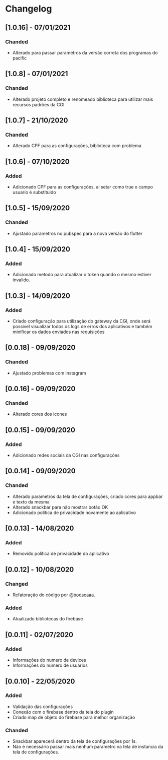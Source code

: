 # Changelog

## [1.0.16] - 07/01/2021

### Chanded

 - Alterado para passar parametros da versão correta dos programas do pacific


## [1.0.8] - 07/01/2021

### Chanded

 - Alterado projeto completo e renomeado biblioteca para utilizar mais recursos padrões da CGI

## [1.0.7] - 21/10/2020

### Chanded

 - Alterado CPF para as configurações, biblioteca com problema


## [1.0.6] - 07/10/2020

### Added

 - Adicionado CPF para as configurações, ai setar como true o campo usuario é substituido


## [1.0.5] - 15/09/2020

### Chanded

 - Ajustado parametros no pubspec para a nova versão do flutter


## [1.0.4] - 15/09/2020

### Added

 - Adicionado metodo para atualizar o token quando o mesmo estiver invalido.



## [1.0.3] - 14/09/2020

### Added

 - Criado configuração para utilização do gateway da CGI, onde será possivel visualizar todos os logs de erros dos aplicativos e também minificar os dados enviados nas requisições


## [0.0.18] - 09/09/2020

### Chanded

 - Ajustado problemas com instagram


## [0.0.16] - 09/09/2020

### Chanded

 - Alterado cores dos icones


## [0.0.15] - 09/09/2020

### Added

 - Adicionado redes sociais da CGI nas configurações


## [0.0.14] - 09/09/2020

### Chanded

 - Alterado parametros da tela de configurações, criado cores para appbar e texto da mesma
 - Alterado snackbar para não mostrar botão OK
 - Adicionado politica de privacidade novamente ao aplicativo


## [0.0.13] - 14/08/2020

### Added

 - Removido politica de privacidade do aplicativo


## [0.0.12] - 10/08/2020

### Changed
- Refatoração do código por [@booscaaa](https://github.com/booscaaa).

### Added

 - Atualizado bibliotecas do firebase


## [0.0.11] - 02/07/2020

### Added

 - Informações do numero de devices
 - Informações do numero de usuários


## [0.0.10] - 22/05/2020

### Added

 - Validação das configurações
 - Conexão com o firebase dentro da tela do plugin
 - Criado map de objeto do firebase para melhor organização

### Chanded

 - Snackbar aparecerá dentro da tela de configurações por 1s.
 - Não é necessário passar mais nenhum parametro na tela de instancia da tela de configurações.
